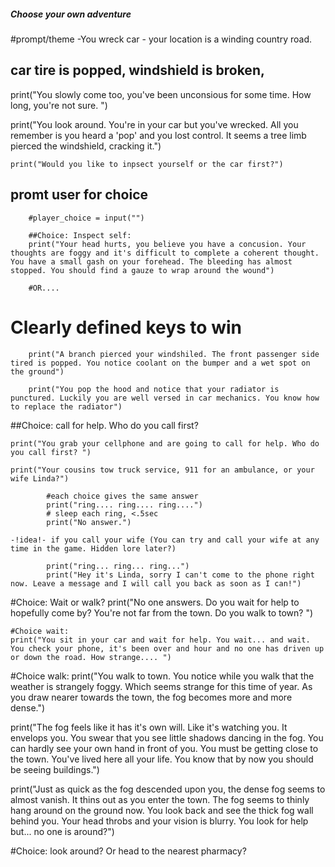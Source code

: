 ##### Choose your own adventure
#prompt/theme -You wreck car - your location is a winding country road. 
## car tire is popped, windshield is broken, 



print("You slowly come too, you've been unconsious for some time. How long, you're not sure.  ")


print("You look around. You're in your car but you've wrecked. All you remember is you heard a 'pop' and you lost control. It seems a tree limb pierced the windshield, cracking it.")

    print("Would you like to inpsect yourself or the car first?")

## promt user for choice 

        #player_choice = input("")

        ##Choice: Inspect self: 
        print("Your head hurts, you believe you have a concusion. Your thoughts are foggy and it's difficult to complete a coherent thought. You have a small gash on your forehead. The bleeding has almost stopped. You should find a gauze to wrap around the wound")
       
        #OR....
       
# Clearly defined keys to win
        print("A branch pierced your windshiled. The front passenger side tired is popped. You notice coolant on the bumper and a wet spot on the ground")

        print("You pop the hood and notice that your radiator is punctured. Luckily you are well versed in car mechanics. You know how to replace the radiator")

##Choice: call for help. Who do you call first? 

    print("You grab your cellphone and are going to call for help. Who do you call first? ")

    print("Your cousins tow truck service, 911 for an ambulance, or your wife Linda?")

            #each choice gives the same answer
            print("ring.... ring.... ring....")
            # sleep each ring, <.5sec
            print("No answer.")

    -!idea!- if you call your wife (You can try and call your wife at any time in the game. Hidden lore later?)

            print("ring... ring... ring...")
            print("Hey it's Linda, sorry I can't come to the phone right now. Leave a message and I will call you back as soon as I can!")

#Choice: Wait or walk? 
    print("No one answers. Do you wait for help to hopefully come by? You're not far from the town. Do you walk to town? ")

    #Choice wait: 
    print("You sit in your car and wait for help. You wait... and wait. You check your phone, it's been over and hour and no one has driven up or down the road. How strange.... ")

#Choice walk:
print("You walk to town. You notice while you walk that the weather is strangely foggy. Which seems strange for this time of year. As you draw nearer towards the town, the fog becomes more and more dense.")

print("The fog feels like it has it's own will. Like it's watching you. It envelops you. You swear that you see little shadows dancing in the fog. You can hardly see your own hand in front of you. You must be getting close to the town. You've lived here all your life. You know that by now you should be seeing buildings.")

print("Just as quick as the fog descended upon you, the dense fog seems to almost vanish. It thins out as you enter the town. The fog seems to thinly hang around on the ground now. You look back and see the thick fog wall behind you. Your head throbs and your vision is blurry. You look for help but... no one is around?")

#Choice: look around? Or head to the nearest pharmacy? 
